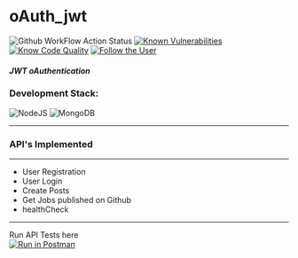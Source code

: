 # oAuth_jwt 
![Github WorkFlow Action Status](https://github.com/SeptBlast/oAuth_jwt/actions/workflows/node.js.yml/badge.svg)
[![Known Vulnerabilities](https://snyk.io/test/github/SeptBlast/oAuth_jwt/badge.svg)](https://snyk.io/test/github/SeptBlast/oAuth_jwt)
[![Know Code Quality](https://img.shields.io/scrutinizer/quality/g/SeptBlast/oAuth_jwt/main)](https://img.shields.io/scrutinizer/quality/g/SeptBlast/oAuth_jwt/main)
[![Follow the User](https://img.shields.io/github/followers/SeptBlast?style=flat)](https://github.com/users/follow?target=SeptBlast)


#### _*JWT oAuthentication*_


### Development Stack:
<img alt="NodeJS" src="https://img.shields.io/badge/nodejs%20-%2343853D.svg?&style=for-the-badge&logo=node.js&logoColor=white"/>
<img alt="MongoDB" src="https://img.shields.io/badge/mongoDB%20-%2343853D.svg?&style=for-the-badge&logo=MongoDB&logoColor=white"/>


---
### API's Implemented 
---
*   User Registration
*   User Login
*   Create Posts
*   Get Jobs published on Github
*   healthCheck

---
Run API Tests here<br/>
[![Run in Postman](https://run.pstmn.io/button.svg)](https://app.getpostman.com/run-collection/b47467700e4152dc4aef)

